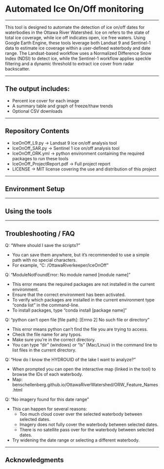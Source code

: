 # Automated Ice On/Off monitoring
---

This tool is designed to automate the detection of ice on/off dates for waterbodies in the Ottawa River Watershed. Ice on refers to the state of total ice coverage, while ice off indicates open, ice free waters. 
Using Google Earth Engine, these tools leverage both Landsat 9 and Sentinel-1 data to estimate ice coverage within a user-defined waterbody and date range. The Landsat-based workflow uses a Normalized Difference Snow Index (NDSI) to detect ice, while the Sentinel-1 workflow applies speckle filtering and a dynamic threshold to extract ice cover from radar backscatter.

---
## The output includes: 
* Percent ice cover for each image
* A summary table and graph of freeze/thaw trends
* Optional CSV downloads

---
## Repository Contents
* IceOnOff_L9.py &rarr; Landsat 9 ice on/off analysis tool
* IceOnOff_SAR.py &rarr; Sentinel 1 ice on/off analysis tool
* IceOnOff_ORK.yml &rarr; python environment containing the required packages to run these tools
* IceOnOff_ProjectReport.pdf &rarr; Full project report
* LICENSE &rarr; MIT license covering the use and distribution of this project

---
## Environment Setup

---
## Using the tools 

---
## Troubleshooting / FAQ

Q: “Where should I save the scripts?”
*	You can save them anywhere, but it’s recommended to use a simple path with no special characters. 
*	For example, “C: /OttawaRiverkeeper/IceOnOff”

Q: “ModuleNotFoundError: No module named [module name]”
*	This error means the required packages are not installed in the current environment. 
*	Ensure that the correct environment has been activated. 
*	To verify which packages are installed in the current environment type “conda list” in the command-line. 
*	To install packages, type “conda install [package name]”

Q: “python can’t open file [file path]: [Errno 2] No such file or directory”
*	This error means python can’t find the file you are trying to access. 
*	Check the file name for any typos.
*	Make sure you’re in the correct directory.
*	You can type “dir” (windows) or “ls” (Mac/Linux) in the command line to list files in the current directory.

Q: “How do I know the HYDROUID of the lake I want to analyze?”
*	When prompted you can open the interactive map (linked in the tool) to browse the IDs of each waterbody. 
*	Map: benschellenberg.github.io/OttawaRiverWatershed/ORW_Feature_Names.html

Q: “No imagery found for this date range”
* This can happen for several reasons: 
  	 * Too much cloud cover over the selected waterbody between selected dates.
   	 * Imagery does not fully cover the waterbody between selected dates.
	 * There is no satellite pass over for the waterbody between selected dates.
* Try widening the date range or selecting a different waterbody. 

---
## Acknowledgments
